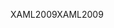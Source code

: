 <span data-ttu-id="ede40-101">XAML2009</span><span class="sxs-lookup"><span data-stu-id="ede40-101">XAML2009</span></span>